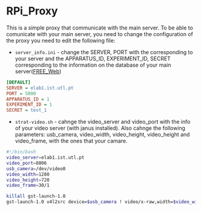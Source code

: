 # RPi_Proxy
This is a simple proxy that communicate with the main server. 
To be able to comunicate with your main server, you need to change the configuration of the proxy you need to edit the following file:

* `server_info.ini` - change the SERVER, PORT with the corresponding to your server and the APPARATUS_ID, EXPERIMENT_ID, SECRET corresponding to the information on the database of your main server([FREE_Web](https://github.com/e-lab-FREE/FREE_Web))

```ini
[DEFAULT]
SERVER = elab1.ist.utl.pt
PORT = 5000
APPARATUS_ID = 1
EXPERIMENT_ID = 1
SECRET = test_1
```

*  `strat-video.sh` - cahnge the video_server and video_port with the info of your video server (with janus installed). Also cahnge the following parameters: usb_camera, video_width, video_height, video_height and video_frame, with the ones that your camare.


```sh
#!/bin/bash
video_server=elab1.ist.utl.pt
video_port=8006
usb_camera=/dev/video0
video_width=1280
video_height=720
video_frame=30/1

killall gst-launch-1.0
gst-launch-1.0 v4l2src device=$usb_camera ! video/x-raw,width=$video_width,height=$video_height,framerate=$video_frame ! clockoverlay time-format="%x - %X" ! videoconvert ! omxh264enc ! h264parse ! rtph264pay config-interval=1 pt=96 ! udpsink host=$video_server port=$video_port async=false 

```

